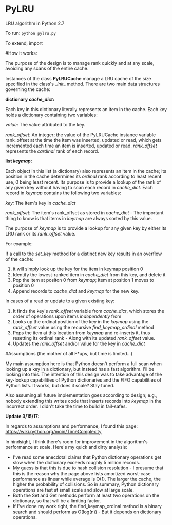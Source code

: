 # PyLRU
LRU algorithm in Python 2.7

To run: 
`python pylru.py`

To extend, import 

#How it works:

The purpose of the design is to manage rank quickly and at any scale, avoiding any scans of the entire cache.

Instances of the class **PyLRUCache** manage a LRU cache of the size specified in the class's \__init__ method. There are two main data structures governing the cache: 

**dictionary *cache_dict*:**

Each key in this dictionary literally represents an item in the cache. Each key holds a dictionary containing two variables:

*value:* The value attributed to the key.

*rank_offset:* An integer; the value of the PyLRUCache instance variable rank_offset at the time the item was inserted, updated or read, which gets incremented each time an item is inserted, updated or read. *rank\_offset* represents the *cardinal* rank of each record.

**list *keymap*:**

Each object in this list (a dictionary) also represents an item in the cache; its position in the cache determines its *ordinal* rank according to least recent use, 0 being least recent. Its purpose is to provide a lookup of the rank of any given key without having to scan each record in *cache_dict.* Each record in *keymap*  contains the following two variables:

*key:* The item's key in *cache_dict*

*rank_offset:* The item's rank_offset as stored in *cache\_dict* - The important thing to know is that items in *keymap* are always sorted by this value.

The purpose of *keymap* is to provide a lookup for any given key by either its LRU rank or its *rank_offset* value. 

For example:

If a call to the *set_key* method for a distinct new key results in an overflow of the cache: 

1. it will simply look up the key for the item in keymap position 0
2. Identify the lowest-ranked item in *cache_dict* from this key, and delete it
3.  Pop the item at positon 0 from *keymap*; item at position 1 moves to position 0
4. Append records to *cache_dict* and *keymap* for the new key.

In cases of a read or update to a given existing key:

1. It finds the key's *rank_offset* variable from *cache_dict*, which stores the order of operations upon items *independently* from 
2. Looks up the ordinal position of the key in the *keymap* using the *rank_offset* value using the recursive *find\_keymap_ordinal* method
3. Pops the item at this location from *keymap* and re-inserts it, thus resetting its ordinal rank - Along with its updated *rank_offset* value.
4. Updates the *rank_offset* and/or value for the key in *cache_dict*

#Assumptions
(the mother of all F*ups, but time is limited...)

My main assumption here is that Python doesn't perform a full scan when looking up a key in a dictionary, but instead has a fast algorithm. I'll be looking into this. The intention of this design was to take advantage of the key-lookup capabilities of Python dictionaries and the FIFO capabilities of Python lists. It works, but does it scale? Stay tuned.

Also assuming all future implementation goes according to design; e.g., nobody extending this writes code that inserts records into *keymap* in the incorrect order. I didn't take the time to build in fail-safes.

**Update 3/15/17:**

In regards to assumptions and performance, I found this page: https://wiki.python.org/moin/TimeComplexity

In hindsight, I think there's room for improvement in the algorithm's performance at scale.
Here's my quick and dirty analysis:

* I've read some anecdotal claims that Python dictionary operations get slow when the dictionary exceeds roughly 5 million records.
* My guess is that this is due to hash collision resolution - I presume that this is the reason why the page above lists amortized worst-case performance as linear while average is O(1). The larger the cache, the higher the probability of collisions. So in summary, Python dictionary operations are fast at small scale and slow at large scale.
* Both the Set and Get methods perform at least two operations on the dictionary, so that will be a limiting factor.
* If I've done my work right, the find_keymap_ordinal method is a binary search and should perform as O(log(n)) - But it depends on dictionary operations.

